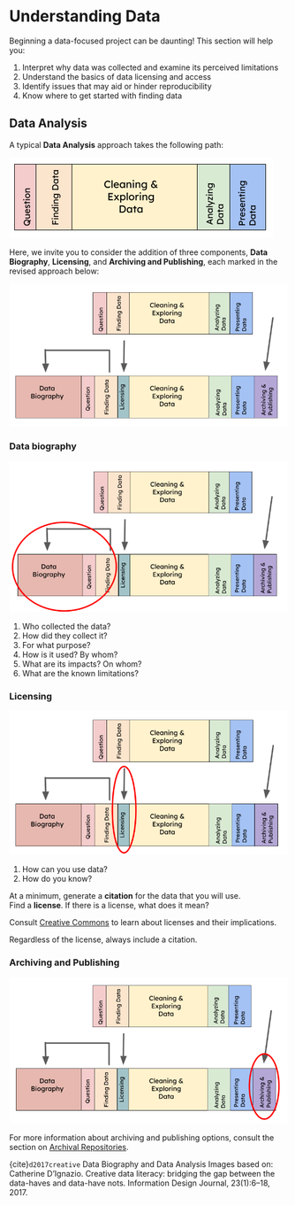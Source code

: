 # Understanding Data

Beginning a data-focused project can be daunting! This section will help you:<br>

1. Interpret why data was collected and examine its perceived limitations
2. Understand the basics of data licensing and access
3. Identify issues that may aid or hinder reproducibility 
4. Know where to get started with finding data

## Data Analysis

A typical **Data Analysis** approach takes the following path:

![Data Analysis](./images/data_analysis_1.png)

Here, we invite you to consider the addition of three components, **Data Biography**, **Licensing**, and **Archiving and Publishing**, each marked in the revised approach below:

![Data Analysis Full](./images/data_analysis_2.png)

### Data biography

![Data Biography](./images/data_analysis_3.png)

1. Who collected the data?
2. How did they collect it?
3. For what purpose?
4. How is it used? By whom?
5. What are its impacts? On whom?
6. What are the known limitations?


### Licensing

![Data Licensing](./images/data_analysis_4.png)

1. How can you use data?
2. How do you know?

At a minimum, generate a **citation** for the data that you will use. <br>
Find a **license**. If there is a license, what does it mean? <br>

Consult [Creative Commons](https://creativecommons.org/about/cclicenses/) to learn about licenses and their implications.<br>

Regardless of the license, always include a citation. <br>

### Archiving and Publishing

![Data Archiving](./images/data_analysis_5.png)

For more information about archiving and publishing options, consult the section on [Archival Repositories](https://eps-libraries-berkeley.github.io/volt/Data/What_is_a_repository.html).

{cite}`d2017creative` 
Data Biography and Data Analysis Images based on: Catherine D’Ignazio. Creative data literacy: bridging the gap between the data-haves and data-have nots. Information Design Journal, 23(1):6–18, 2017.

